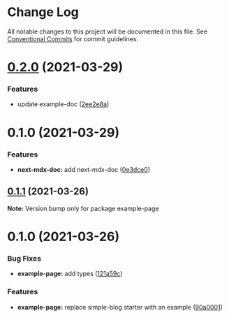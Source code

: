 # Change Log

All notable changes to this project will be documented in this file.
See [Conventional Commits](https://conventionalcommits.org) for commit guidelines.

# [0.2.0](https://github.com/arshad/next-mdx/compare/example-doc@0.1.0...example-doc@0.2.0) (2021-03-29)


### Features

* update example-doc ([2ee2e8a](https://github.com/arshad/next-mdx/commit/2ee2e8acd9cb518f31277a21d7287a9fa14523a4))





# 0.1.0 (2021-03-29)


### Features

* **next-mdx-doc:** add next-mdx-doc ([0e3dce0](https://github.com/arshad/next-mdx/commit/0e3dce0d7f8accec6359f1dc0e2bfb03026d9890))





## [0.1.1](https://github.com/arshad/next-mdx/compare/example-page@0.1.0...example-page@0.1.1) (2021-03-26)

**Note:** Version bump only for package example-page





# 0.1.0 (2021-03-26)


### Bug Fixes

* **example-page:** add types ([121a59c](https://github.com/arshad/next-mdx/commit/121a59cb92b1cccdcc53b36c2e953470c479d13f))


### Features

* **example-page:** replace simple-blog starter with an example ([90a0001](https://github.com/arshad/next-mdx/commit/90a0001175f3c10ea09155f28916023c5d2c7524))
